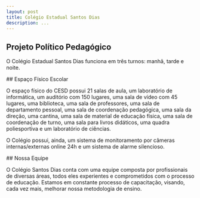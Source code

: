 ```yaml
---
layout: post
title: Colégio Estadual Santos Dias
description: ...
---
```


## Projeto Político Pedagógico

O Colégio Estadual Santos Dias funciona em três turnos: manhã, tarde e noite. 

﻿## Espaço Físico Escolar

O espaço físico do CESD  possui 21 salas de aula, um laboratório de informática, um auditório com 150 lugares, uma sala de vídeo com 45 lugares, uma biblioteca, uma sala de professores, uma sala de departamento pessoal, uma sala de coordenação pedagógica, uma sala da direção, uma cantina, uma sala de material de educação física, uma sala de coordenação de turno, uma sala para livros didáticos, uma quadra poliesportiva e um laboratório de ciências.

O Colégio possui, ainda, um sistema de monitoramento por câmeras internas/externas online 24h e um sistema de alarme silencioso.

​﻿## Nossa Equipe

O Colégio Santos Dias conta com uma equipe composta por profissionais de diversas áreas, todos eles experientes e comprometidos  com o processo de educação. Estamos em constante processo de capacitação, visando, cada vez mais, melhorar nossa metodologia de ensino.